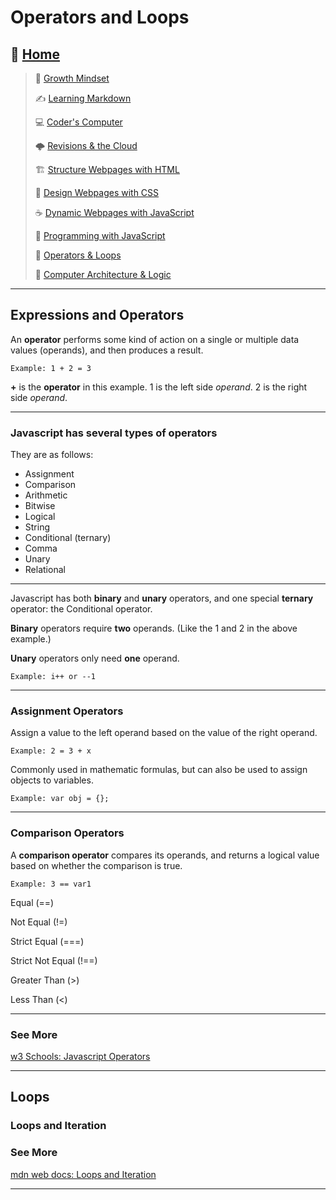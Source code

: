 # Operators and Loops

## 🏡 [**Home**](https://mistidinzy.github.io/ReadingNotes/)

> 💭 [Growth Mindset](01-GrowthMindset.md)
>
> ✍️ [Learning Markdown](02-LearningMarkdown.md)
>
> 💻 [Coder's Computer](03-CodersComputer.md)
>
> 🌩️ [Revisions & the Cloud](04-RevisionsCloud.md)
>
> 🏗️ [Structure Webpages with HTML](05-Structure.md)
>
> 🎨 [Design Webpages with CSS](06-DesignCSS.md)
>
> ☕ [Dynamic Webpages with JavaScript](07-DynamicJavascript.md)
>
> 🌵 [Programming with JavaScript](08-ProgramJS.md)
>
> 🤖 [Operators & Loops](09-OperatorsLoops.md)
>
> 🧮 [Computer Architecture & Logic](10-CompArchLogic.md)

---

## Expressions and Operators

An **operator** performs some kind of action on a single or multiple data values (operands), and then produces a result.

    Example: 1 + 2 = 3

**+** is the **operator** in this example. 1 is the left side *operand*. 2 is the right side *operand*.

---

### Javascript has several types of **operators**

They are as follows:

- Assignment
- Comparison
- Arithmetic
- Bitwise
- Logical
- String
- Conditional (ternary)
- Comma
- Unary
- Relational

---

Javascript has both **binary** and **unary** operators, and one special **ternary** operator: the Conditional operator.

**Binary** operators require **two** operands. (Like the 1 and 2 in the above example.)

**Unary** operators only need **one** operand.

    Example: i++ or --1

---

### Assignment Operators

Assign a value to the left operand based on the value of the right operand.

    Example: 2 = 3 + x

Commonly used in mathematic formulas, but can also be used to assign objects to variables.

    Example: var obj = {};

---

### Comparison Operators

A **comparison operator** compares its operands, and returns a logical value based on whether the comparison is true.

    Example: 3 == var1

Equal (==)

Not Equal (!=)

Strict Equal (===)

Strict Not Equal (!==)

Greater Than (>)

Less Than (<)

---

### See More

[w3 Schools: Javascript Operators](https://www.w3schools.com/js/js_operators.asp)

---

## Loops

### Loops and Iteration

### See More

[mdn web docs: Loops and Iteration](https://developer.mozilla.org/en-US/docs/Web/JavaScript/Guide/Loops_and_iteration)

---
